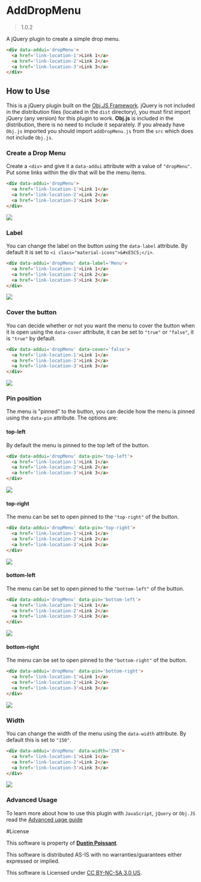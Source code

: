 # AddDropMenu

> 1.0.2

A jQuery plugin to create a simple drop menu.

```html
<div data-addui='dropMenu'>
  <a href='link-location-1'>Link 1</a>
  <a href='link-location-2'>Link 2</a>
  <a href='link-location-3'>Link 3</a>
</div>
```

## How to Use
This is a jQuery plugin built on the [Obj.JS Framework](https://github.com/dustinpoissant/ObjJS). jQuery is not included in the distribution files (located in the `dist` directory), you must first import jQuery (any version) for this plugin to work.
**Obj.js** is included in the distribution, there is no need to include it separately. If you already have `Obj.js` imported you should import `addDropMenu.js` from the `src` which does not include `Obj.js`.

### Create a Drop Menu
Create a `<div>` and give it a `data-addui` attribute with a value of `"dropMenu"`. Put some links within the div that will be the menu items.

```html
<div data-addui='dropMenu'>
  <a href='link-location-1'>Link 1</a>
  <a href='link-location-2'>Link 2</a>
  <a href='link-location-3'>Link 3</a>
</div>
```

![](res/top-left.gif)

### Label
You can change the label on the button using the `data-label` attribute.
By default it is set to `<i class="material-icons">&#xE5C5;</i>`.

```html
<div data-addui='dropMenu' data-label='Menu'>
  <a href='link-location-1'>Link 1</a>
  <a href='link-location-2'>Link 2</a>
  <a href='link-location-3'>Link 3</a>
</div>
```

![](res/label.gif)

### Cover the button
You can decide whether or not you want the menu to cover the button when it is open using the `data-cover` attribute, it can be set to `"true"` or `"false"`, it is `"true"` by default.

```html
<div data-addui='dropMenu' data-cover='false'>
  <a href='link-location-1'>Link 1</a>
  <a href='link-location-2'>Link 2</a>
  <a href='link-location-3'>Link 3</a>
</div>
```

![](res/cover-false.gif)

### Pin position
The menu is "pinned" to the button, you can decide how the menu is pinned using the `data-pin` attribute. The options are:

#### top-left
By default the menu is pinned to the top left of the button.

```html
<div data-addui='dropMenu' data-pin='top-left'>
  <a href='link-location-1'>Link 1</a>
  <a href='link-location-2'>Link 2</a>
  <a href='link-location-3'>Link 3</a>
</div>
```

![](res/top-left.gif)

#### top-right
The menu can be set to open pinned to the `"top-right"` of the button.

```html
<div data-addui='dropMenu' data-pin='top-right'>
  <a href='link-location-1'>Link 1</a>
  <a href='link-location-2'>Link 2</a>
  <a href='link-location-3'>Link 3</a>
</div>
```

![](res/top-right.gif)


#### bottom-left
The menu can be set to open pinned to the `"bottom-left"` of the button.

```html
<div data-addui='dropMenu' data-pin='bottom-left'>
  <a href='link-location-1'>Link 1</a>
  <a href='link-location-2'>Link 2</a>
  <a href='link-location-3'>Link 3</a>
</div>
```

![](res/bottom-left.gif)

#### bottom-right
The menu can be set to open pinned to the `"bottom-right"` of the button.

```html
<div data-addui='dropMenu' data-pin='bottom-right'>
  <a href='link-location-1'>Link 1</a>
  <a href='link-location-2'>Link 2</a>
  <a href='link-location-3'>Link 3</a>
</div>
```
![](res/bottom-right.gif)

### Width
You can change the width of the menu using the `data-width` attribute.
By default this is set to `"150"`.

```html
<div data-addui='dropMenu' data-width='250'>
  <a href='link-location-1'>Link 1</a>
  <a href='link-location-2'>Link 2</a>
  <a href='link-location-3'>Link 3</a>
</div>
```

![](res/width.gif)

### Advanced Usage
To learn more about how to use this plugin with `JavaScript`, `jQuery` or `Obj.JS` read the [Advanced uage guide](ADVANCED.md)

#License

This software is property of [**Dustin Poissant**](http://github.com/dustinpoissant).

This software is distributed AS-IS with no warranties/guarantees either expressed or implied.

This software is Licensed under [CC BY-NC-SA 3.0 US](https://creativecommons.org/licenses/by-nc-sa/3.0/us/).
